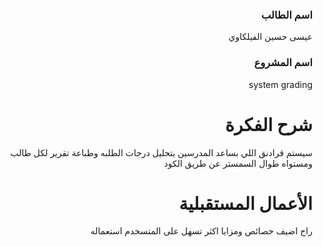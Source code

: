 

<div dir="rtl">
  
### اسم الطالب
عيسى حسين الفيلكاوي

### اسم المشروع
system grading

# شرح الفكرة
سيستم قرادنق اللي بساعد المدرسين بتحليل درجات الطلبه وطباعة تقرير لكل طالب ومستواه طوال السمستر  عن طريق الكود 


# الأعمال المستقبلية

راح اضيف خصائص ومزايا اكثر تسهل على المتسخدم استعماله 


